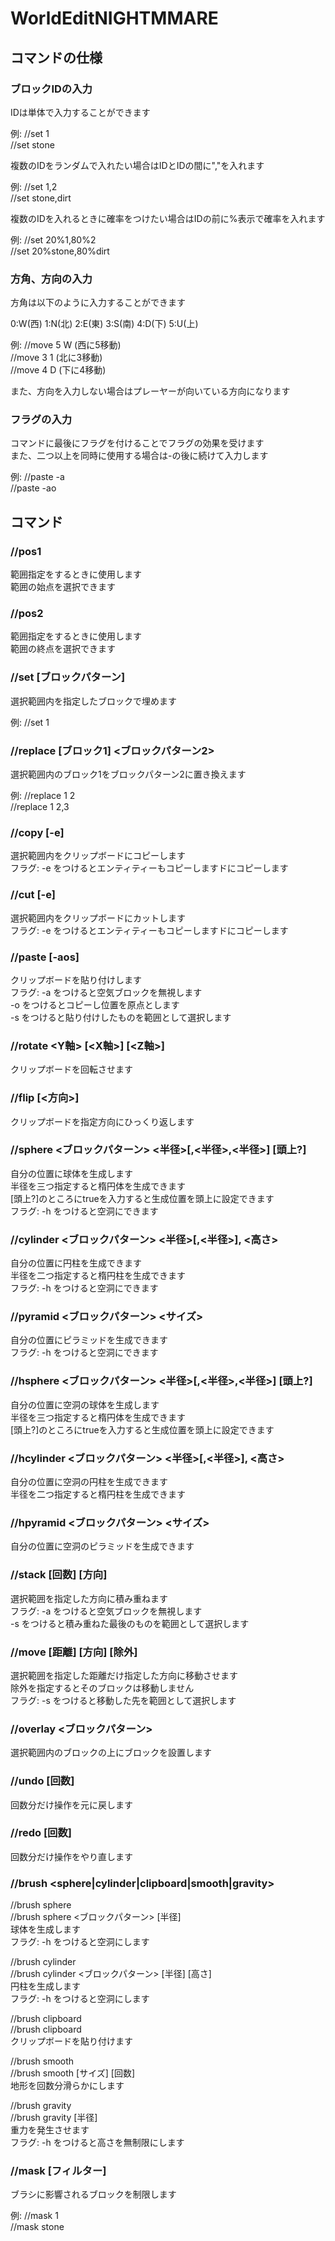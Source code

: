 # WorldEditNIGHTMMARE

## コマンドの仕様

### ブロックIDの入力

IDは単体で入力することができます

例: //set 1  
    //set stone  

複数のIDをランダムで入れたい場合はIDとIDの間に","を入れます

例: //set 1,2  
    //set stone,dirt  

複数のIDを入れるときに確率をつけたい場合はIDの前に%表示で確率を入れます  

例: //set 20%1,80%2  
    //set 20%stone,80%dirt  

### 方角、方向の入力

方角は以下のように入力することができます  

0:W(西) 1:N(北) 2:E(東) 3:S(南)
4:D(下) 5:U(上)

例: //move 5 W (西に5移動)  
    //move 3 1 (北に3移動)  
    //move 4 D (下に4移動)  

また、方向を入力しない場合はプレーヤーが向いている方向になります

### フラグの入力

コマンドに最後にフラグを付けることでフラグの効果を受けます  
また、二つ以上を同時に使用する場合は-の後に続けて入力します  

例: //paste -a  
    //paste -ao  


## コマンド

### //pos1
範囲指定をするときに使用します  
範囲の始点を選択できます  

### //pos2
範囲指定をするときに使用します  
範囲の終点を選択できます  

### //set [ブロックパターン]
選択範囲内を指定したブロックで埋めます  

例: //set 1  

### //replace [ブロック1] <ブロックパターン2>
選択範囲内のブロック1をブロックパターン2に置き換えます  

例: //replace 1 2  
    //replace 1 2,3  

### //copy [-e]
選択範囲内をクリップボードにコピーします  
フラグ: -e をつけるとエンティティーもコピーしますドにコピーします  

### //cut [-e]
選択範囲内をクリップボードにカットします  
フラグ: -e をつけるとエンティティーもコピーしますドにコピーします  

### //paste [-aos]
クリップボードを貼り付けします  
フラグ: -a をつけると空気ブロックを無視します  
        -o をつけるとコピーし位置を原点とします  
        -s をつけると貼り付けしたものを範囲として選択します  

### //rotate <Y軸> [<X軸>] [<Z軸>]
クリップボードを回転させます  

### //flip [<方向>]
クリップボードを指定方向にひっくり返します  

### //sphere <ブロックパターン> <半径>[,<半径>,<半径>] [頭上?]
自分の位置に球体を生成します  
半径を三つ指定すると楕円体を生成できます  
[頭上?]のところにtrueを入力すると生成位置を頭上に設定できます  
フラグ: -h をつけると空洞にできます  

### //cylinder <ブロックパターン> <半径>[,<半径>], <高さ>
自分の位置に円柱を生成できます  
半径を二つ指定すると楕円柱を生成できます  
フラグ: -h をつけると空洞にできます  

### //pyramid <ブロックパターン> <サイズ>
自分の位置にピラミッドを生成できます  
フラグ: -h をつけると空洞にできます  

### //hsphere <ブロックパターン> <半径>[,<半径>,<半径>] [頭上?]
自分の位置に空洞の球体を生成します  
半径を三つ指定すると楕円体を生成できます  
[頭上?]のところにtrueを入力すると生成位置を頭上に設定できます  

### //hcylinder <ブロックパターン> <半径>[,<半径>], <高さ>
自分の位置に空洞の円柱を生成できます  
半径を二つ指定すると楕円柱を生成できます  

### //hpyramid <ブロックパターン> <サイズ>
自分の位置に空洞のピラミッドを生成できます  

### //stack [回数] [方向]
選択範囲を指定した方向に積み重ねます  
フラグ: -a をつけると空気ブロックを無視します  
        -s をつけると積み重ねた最後のものを範囲として選択します  

### //move [距離] [方向] [除外]
選択範囲を指定した距離だけ指定した方向に移動させます  
除外を指定するとそのブロックは移動しません  
フラグ: -s をつけると移動した先を範囲として選択します  

### //overlay <ブロックパターン>
選択範囲内のブロックの上にブロックを設置します  

### //undo [回数]
回数分だけ操作を元に戻します  

### //redo [回数]
回数分だけ操作をやり直します  

### //brush <sphere|cylinder|clipboard|smooth|gravity>

//brush sphere  
      //brush sphere <ブロックパターン> [半径]  
      球体を生成します  
      フラグ: -h をつけると空洞にします  

//brush cylinder  
      //brush cylinder <ブロックパターン> [半径] [高さ]  
      円柱を生成します  
      フラグ: -h をつけると空洞にします  

//brush clipboard  
      //brush clipboard  
      クリップボードを貼り付けます  

//brush smooth  
      //brush smooth [サイズ] [回数]  
      地形を回数分滑らかにします  

//brush gravity  
      //brush gravity [半径]  
      重力を発生させます  
      フラグ: -h をつけると高さを無制限にします  

### //mask [フィルター]
ブラシに影響されるブロックを制限します

例: //mask 1  
    //mask stone  
